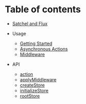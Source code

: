 # Table of contents

* [Satchel and Flux](satchel-and-flux.md)

* Usage
  * [Getting Started](usage/getting-started.md)
  * [Asynchronous Actions](usage/async-actions.md)
  * [Middleware](usage/middleware.md)

* API
  * [action](api/action.md)
  * [applyMiddleware](api/applyMiddleware.md)
  * [createStore](api/createStore.md)
  * [initializeStore](api/initializeStore.md)
  * [rootStore](api/rootStore.md)
